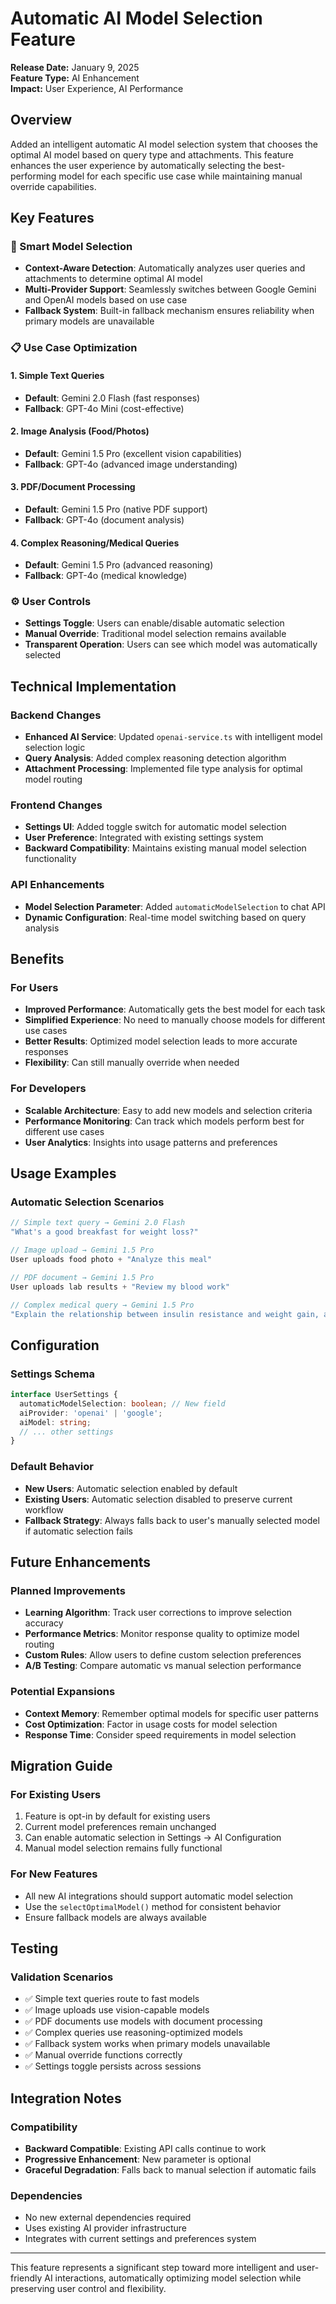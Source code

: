 
# Automatic AI Model Selection Feature

**Release Date:** January 9, 2025  
**Feature Type:** AI Enhancement  
**Impact:** User Experience, AI Performance

## Overview

Added an intelligent automatic AI model selection system that chooses the optimal AI model based on query type and attachments. This feature enhances the user experience by automatically selecting the best-performing model for each specific use case while maintaining manual override capabilities.

## Key Features

### 🤖 Smart Model Selection
- **Context-Aware Detection**: Automatically analyzes user queries and attachments to determine optimal AI model
- **Multi-Provider Support**: Seamlessly switches between Google Gemini and OpenAI models based on use case
- **Fallback System**: Built-in fallback mechanism ensures reliability when primary models are unavailable

### 📋 Use Case Optimization

#### 1. Simple Text Queries
- **Default**: Gemini 2.0 Flash (fast responses)
- **Fallback**: GPT-4o Mini (cost-effective)

#### 2. Image Analysis (Food/Photos)
- **Default**: Gemini 1.5 Pro (excellent vision capabilities)
- **Fallback**: GPT-4o (advanced image understanding)

#### 3. PDF/Document Processing
- **Default**: Gemini 1.5 Pro (native PDF support)
- **Fallback**: GPT-4o (document analysis)

#### 4. Complex Reasoning/Medical Queries
- **Default**: Gemini 1.5 Pro (advanced reasoning)
- **Fallback**: GPT-4o (medical knowledge)

### ⚙️ User Controls
- **Settings Toggle**: Users can enable/disable automatic selection
- **Manual Override**: Traditional model selection remains available
- **Transparent Operation**: Users can see which model was automatically selected

## Technical Implementation

### Backend Changes
- **Enhanced AI Service**: Updated `openai-service.ts` with intelligent model selection logic
- **Query Analysis**: Added complex reasoning detection algorithm
- **Attachment Processing**: Implemented file type analysis for optimal model routing

### Frontend Changes
- **Settings UI**: Added toggle switch for automatic model selection
- **User Preference**: Integrated with existing settings system
- **Backward Compatibility**: Maintains existing manual model selection functionality

### API Enhancements
- **Model Selection Parameter**: Added `automaticModelSelection` to chat API
- **Dynamic Configuration**: Real-time model switching based on query analysis

## Benefits

### For Users
- **Improved Performance**: Automatically gets the best model for each task
- **Simplified Experience**: No need to manually choose models for different use cases
- **Better Results**: Optimized model selection leads to more accurate responses
- **Flexibility**: Can still manually override when needed

### For Developers
- **Scalable Architecture**: Easy to add new models and selection criteria
- **Performance Monitoring**: Can track which models perform best for different use cases
- **User Analytics**: Insights into usage patterns and preferences

## Usage Examples

### Automatic Selection Scenarios

```typescript
// Simple text query → Gemini 2.0 Flash
"What's a good breakfast for weight loss?"

// Image upload → Gemini 1.5 Pro
User uploads food photo + "Analyze this meal"

// PDF document → Gemini 1.5 Pro  
User uploads lab results + "Review my blood work"

// Complex medical query → Gemini 1.5 Pro
"Explain the relationship between insulin resistance and weight gain, and provide a comprehensive nutrition strategy"
```

## Configuration

### Settings Schema
```typescript
interface UserSettings {
  automaticModelSelection: boolean; // New field
  aiProvider: 'openai' | 'google';
  aiModel: string;
  // ... other settings
}
```

### Default Behavior
- **New Users**: Automatic selection enabled by default
- **Existing Users**: Automatic selection disabled to preserve current workflow
- **Fallback Strategy**: Always falls back to user's manually selected model if automatic selection fails

## Future Enhancements

### Planned Improvements
- **Learning Algorithm**: Track user corrections to improve selection accuracy
- **Performance Metrics**: Monitor response quality to optimize model routing
- **Custom Rules**: Allow users to define custom selection preferences
- **A/B Testing**: Compare automatic vs manual selection performance

### Potential Expansions
- **Context Memory**: Remember optimal models for specific user patterns
- **Cost Optimization**: Factor in usage costs for model selection
- **Response Time**: Consider speed requirements in model selection

## Migration Guide

### For Existing Users
1. Feature is opt-in by default for existing users
2. Current model preferences remain unchanged
3. Can enable automatic selection in Settings → AI Configuration
4. Manual model selection remains fully functional

### For New Features
- All new AI integrations should support automatic model selection
- Use the `selectOptimalModel()` method for consistent behavior
- Ensure fallback models are always available

## Testing

### Validation Scenarios
- ✅ Simple text queries route to fast models
- ✅ Image uploads use vision-capable models  
- ✅ PDF documents use models with document processing
- ✅ Complex queries use reasoning-optimized models
- ✅ Fallback system works when primary models unavailable
- ✅ Manual override functions correctly
- ✅ Settings toggle persists across sessions

## Integration Notes

### Compatibility
- **Backward Compatible**: Existing API calls continue to work
- **Progressive Enhancement**: New parameter is optional
- **Graceful Degradation**: Falls back to manual selection if automatic fails

### Dependencies
- No new external dependencies required
- Uses existing AI provider infrastructure
- Integrates with current settings and preferences system

---

This feature represents a significant step toward more intelligent and user-friendly AI interactions, automatically optimizing model selection while preserving user control and flexibility.

